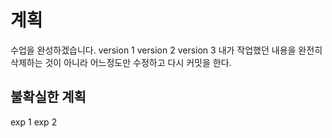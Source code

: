 # 계획
수업을 완성하겠습니다.
version 1
version 2
version 3
내가 작업했던 내용을 완전히 삭제하는 것이 아니라 어느정도만 수정하고 다시 커밋을 한다.

## 불확실한 계획
exp 1
exp 2
